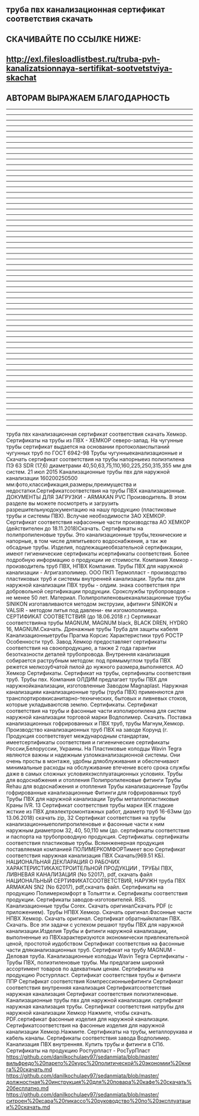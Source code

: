 труба пвх канализационная сертификат соответствия скачать
--------------------------------------------------
СКАЧИВАЙТЕ ПО ССЫЛКЕ НИЖЕ:
--------------------------------------------------
http://exl.filesloadlistbest.ru/truba-pvh-kanalizatsionnaya-sertifikat-sootvetstviya-skachat
--------------------------------------------------
АВТОРАМ ВЫРАЖАЕМ БЛАГОДАРНОСТЬ
--------------------------------------------------
--------------------------------------------------
--------------------------------------------------
--------------------------------------------------
--------------------------------------------------
--------------------------------------------------
--------------------------------------------------
--------------------------------------------------
--------------------------------------------------
--------------------------------------------------
--------------------------------------------------
--------------------------------------------------
--------------------------------------------------
--------------------------------------------------
--------------------------------------------------
--------------------------------------------------
--------------------------------------------------
--------------------------------------------------
--------------------------------------------------
--------------------------------------------------
--------------------------------------------------
--------------------------------------------------
--------------------------------------------------
--------------------------------------------------
--------------------------------------------------
--------------------------------------------------
--------------------------------------------------
--------------------------------------------------
--------------------------------------------------
--------------------------------------------------
--------------------------------------------------
--------------------------------------------------
--------------------------------------------------
--------------------------------------------------
--------------------------------------------------
--------------------------------------------------
--------------------------------------------------
--------------------------------------------------
--------------------------------------------------
--------------------------------------------------
--------------------------------------------------
--------------------------------------------------
--------------------------------------------------
--------------------------------------------------
--------------------------------------------------
--------------------------------------------------
--------------------------------------------------
--------------------------------------------------
--------------------------------------------------
--------------------------------------------------
--------------------------------------------------
--------------------------------------------------
--------------------------------------------------
--------------------------------------------------
--------------------------------------------------
--------------------------------------------------
--------------------------------------------------
--------------------------------------------------
--------------------------------------------------
труба пвх канализационная сертификат соответствия скачать Хемкор. Сертификаты на трубы из ПВХ - ХЕМКОР северо-запад. На чугунные трубы сертификат выдается на основании протоколаиспытаний чугунных труб по ГОСТ 6942-98 Трубы чугунныеканализационные и  Скачать сертификат соответствия на трубы напорныеиз полиэтилена ПЭ 63 SDR (17,6) диаметрами 40,50,63,75,110,160,225,250,315,355 мм для систем. 21 июл 2015  Канализационные трубы пвх для наружной канализации 160200250500 мм:фото,классификация,размеры,преимущества и недостатки.Сертификатсоответствия на трубы ПВХ канализационные. ДОКУМЕНТЫ ДЛЯ ЗАГРУЗКИ - ARMAKAN PVC  Производитель. В этом разделе вы можете посмотреть и загрузить разрешительнуюдокументацию на нашу продукцию (пластиковые трубы и системы ПВХ). Вслучае необходимости  ЗАО ХЕМКОР. Сертификат соответствия нафасонные части производства АО ХЕМКОР (действителен до 18.11.2018)Скачать. Сертификаты на полипропиленовые трубы. Это канализационные трубы,технические и напорные, в том числе дляпитьевого водоснабжения, а так же обсадные трубы. Изделия, подлежащиеобязательной сертификации, имеют гигиенические сертификаты исертификаты соответствия. Более подробную информацию о продукции ие стоимости. Компания Хемкор - производитель труб ПВХ, НПВХ Компания. Трубы ПВХ для наружной канализации - Агригазполимер. ООО ПКП Термопласт - производство пластиковых труб и
системы внутренней канализации. Трубы пвх для наружной канализации ПВХ трубы  - олдим. знака соответствия при добровольной сертификации продукции. Срокслужбы трубопроводов - не менее 50 лет. Материал. Полипропиленовыеканализационные трубы SINIKON изготавливаются методом экструзии, афитинги SINIKON и VALSIR - методом литья под давлени- ем изгомополимера. СЕРТИФИКАТ СООТВЕТСТВИЯ (до 18.06.2018 г.) Сертияикат соответствияна трубы MAGNUM, MAGNUM black, BLACK DREN, HYDRO 16, MAGNUM.Скачать. Дренажные трубы  Труба для защиты кабеля  Канализационныетрубы  Прагма  Корсис  Характеристики труб РОСТР  Особенности труб. Завод Хемкор предоставляет сертификаты соответствия на своюпродукцию, а также 2 года гарантии безотказности деталей трубопровода. Внутренняя канализация собирается раструбным методом: под прямымуглом труба ПВХ режется мелкозубчатой пилой до нужного размера,выполняется. АО Хемкор  Сертификаты. Сертификат на трубы, сертификаты соответствия труб. Трубы пвх. Компания ОЛДИМ предлагает трубы ПВХ для наружнойканализации, изготовленные Заводом Magnaplast. Наружная канализацияи канализационные трубы (труба ПВХ) применяются для транспортировкисанитарно-технических, бытовых и ливневых стоков, которые укладываютсяв землю. Сертификаты. Сертификат соответствия на трубы и фасонные части изполиропилена для систем наружной канализации торговой марки Водполимер. Скачать. Поставка канализационных гофрированных и ПВХ труб, трубы Магнум,Хемкор.  Производство канализационных труб ПВХ на заводе Корунд (г. Продукция соответствует международным стандартам, имеетсертификаты соответствия и гигиенические сертификаты России,Белоруссии, Украины. На
Пластиковые колодцы Wavin Tegra являются важны и надежным узломканализационной системы. Они очень просты в монтаже, удобны дляоблуживания и обеспечивают минимальные расходы на обслуживание втечение всего срока службы даже в самых сложных условияхэксплуатационных условиях. Трубы для водоснабжения и отопления  Полипропиленовые фитинги Трубы Rehau для водоснабжения и отопления  Трубы канализационные Трубы гофрированные канализационные  Фитинги для гофрированных труб Трубы ПВХ для наружной канализации  Трубы металлопластиковые Краны IVR. 13 Сертификат соответствия трубы марки IEK гладкие жсткие из ПВХ дляэлектромонтажных работ, диаметр труб 16-63мм (до 13.06.2018) скачать zip, 32 Сертификат соответствия на трубы канализационныеполипропиленовые и фасонные части к ним наружным диаметром 32, 40, 50,110 мм (до. сертификаты соответствия и паспорта на трубопроводную продукция. Сертификаты. сертификаты соответствия пластиковые трубы. Всяинженерная продукция поставляемая компанией ПОЛИМЕРКОМФОРТимеет всю  Сертификат соответствия наружная канализация ПВХ Скачать(969.51 КБ). НАЦИОНАЛЬНАЯ ДЕКЛАРАЦИЯ О РАБОЧИХ ХАРАКТЕРИСТИКАХСТРОИТЕЛЬНОЙ ПРОДУКЦИИ , ТРУБЫ ПВХ, ЛИВНЕВАЯ КАНАЛИЗАЦИЯ (No 52017), pdf, скачать файл  НАЦИОНАЛЬНЫЙ СЕРТИФИКАТСООТВЕТСТВИЯ, НАРУЖН труба ПВХ ARMAKAN SN2 (No 62017), pdf,скачать файл. Сертификаты на продукцию  Полимеркомфорт в Тольятти и. Сертификаты соответствия продукции. Сертификаты заводов-изготовителей. RSS. Канализационные трубы Corex. Скачать оригиналСкачать PDF (с приложением). Трубы НПВХ Хемкор. Скачать оригинал.Фасонные части НПВХ Хемкор. Скачать оригинал. Сертификат обратныйклапан ПВХ. Скачать. Все эти задачи с успехом решают трубы ПВХ для наружной канализации.Изделия  Трубы и фитинги наружной канализации, выполненные из ПВХхарактеризуются экономически привлекательной ценой, простотой иудобством  Сертификат соответствия на фасонные части дляканализационных труб. Сертификат на трубу MAGNUM - Деловая труба. Канализационные колодцы Wavin Tegra
Сертификаты - Трубы ПВХ, полиэтиленовые трубы. Мы предлагаем широкий ассортимент товаров по адекватным ценам. Сертификаты на продукцию Ростурпласт. Сертификат соответствия трубы и фитинги ППР  Сертификат соответствия  Компрессионныефитинги  Сертификат соответствия  внутренняя канализация  Сертификатсоответствия  наружная канализация  Сертификат соответствия полиэтиленовые. Канализационные трубы пвх для наружной канализации. сертификат наружная канализация трубы. Сертификат соответствия натрубы для наружной канализации Хемкор  Нажмите, чтобы скачать. PDF.сертификат фасонные изделия для наружной канализации. Сертификатсоответствия на фасонные изделия для наружной канализации Хемкор.Нажмите. Сертификаты на трубы, металлорукава и кабель каналы. Сертификаты соответствия завода Водполимер. Канализация ПВХ внутренняя. Купить трубы и фитинги в СПб. Сертификаты на продукцию Ростурпласт - РосТурПласт
https://github.com/danilkochulaev97/sedanmiata/blob/master/вильфредо%20парето%20курс%20политической%20экономии%20книга%20скачать.md
https://github.com/danilkochulaev97/sedanmiata/blob/master/должностная%20инструкция%20для%20повара%20кафе%20скачать%20бесплатно.md
https://github.com/danilkochulaev97/sedanmiata/blob/master/ситроен%20ксара%20пикассо%20руководство%20по%20эксплуатации%20скачать.md